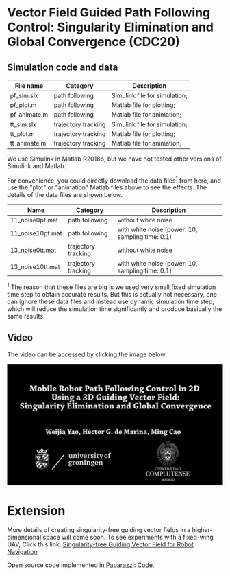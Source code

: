 # Vector Field Guided Path Following Control: Singularity Elimination and Global Convergence (CDC20)
## Simulation code and data

| File name    | Category            | Description                   |
| ------------ | ------------------- | ----------------------------- |
| pf_sim.slx   | path following      | Simulink file for simulation; |
| pf_plot.m    | path following      | Matlab file for plotting;     |
| pf_animate.m | path following      | Matlab file for animation;    |
| tt_sim.slx   | trajectory tracking | Simulink file for simulation; |
| tt_plot.m    | trajectory tracking | Matlab file for plotting;     |
| tt_animate.m | trajectory tracking | Matlab file for animation;    |

We use Simulink in Matlab R2018b, but we have not tested other versions of Simulink and Matlab.

For convenience, you could directly download the data files<sup>1</sup> from [here](https://drive.google.com/open?id=1bvGdsDeV_ZGX0BHK6cfYCEdCxeM6KAby), and use the "plot" or "animation" Matlab files above to see the effects. The details of the data files are shown below.


| Name             | Category            | Description                                      |
| ---------------- | ------------------- | ------------------------------------------------ |
| 11_noise0pf.mat  | path following      | without white noise                              |
| 11_noise10pf.mat | path following      | with white noise (power: 10, sampling time: 0.1) |
| 13_noise0tt.mat  | trajectory tracking | without white noise                              |
| 13_noise10tt.mat | trajectory tracking | with white noise (power: 10, sampling time: 0.1) |


<sup>1</sup> The reason that these files are big is we used very small fixed simulation time step to obtain accurate results. But this is actually not necessary, one can ignore these data files and instead use dynamic simulation time step, which will reduce the simulation time significantly and produce basically the same results.


## Video
The video can be accessed by clicking the image below:

[![](fig/video_preface.png)](https://youtu.be/IBdTg0i-n_8)

# Extension
More details of creating singularity-free guiding vector fields in a higher-dimensional space will come soon. To see experiments with a fixed-wing UAV, Click this link: [Singularity-free Guiding Vector Field for Robot Navigation](http://tiny.cc/yao_singularity_video)

Open source code implemented in [Paparazzi](http://wiki.paparazziuav.org/wiki/Main_Page): [Code](https://github.com/noether/paparazzi/tree/gvf_advanced/sw/airborne/modules/guidance/gvf_parametric).

